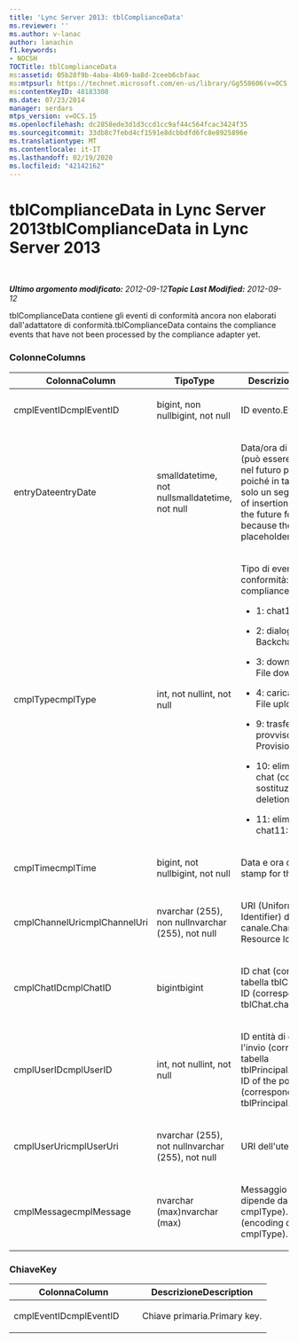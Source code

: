 ```yaml
---
title: 'Lync Server 2013: tblComplianceData'
ms.reviewer: ''
ms.author: v-lanac
author: lanachin
f1.keywords:
- NOCSH
TOCTitle: tblComplianceData
ms:assetid: 05b28f9b-4aba-4b69-ba8d-2ceeb6cbfaac
ms:mtpsurl: https://technet.microsoft.com/en-us/library/Gg558606(v=OCS.15)
ms:contentKeyID: 48183308
ms.date: 07/23/2014
manager: serdars
mtps_version: v=OCS.15
ms.openlocfilehash: dc2858ede3d1d3ccd1cc9af44c564fcac3424f35
ms.sourcegitcommit: 33db8c7febd4cf1591e8dcbbdfd6fc8e8925896e
ms.translationtype: MT
ms.contentlocale: it-IT
ms.lasthandoff: 02/19/2020
ms.locfileid: "42142162"
---
```

<div data-xmlns="http://www.w3.org/1999/xhtml">

<div class="topic" data-xmlns="http://www.w3.org/1999/xhtml" data-msxsl="urn:schemas-microsoft-com:xslt" data-cs="http://msdn.microsoft.com/">

<div data-asp="https://msdn2.microsoft.com/asp">

# <a name="tblcompliancedata-in-lync-server-2013"></a><span data-ttu-id="19758-102">tblComplianceData in Lync Server 2013</span><span class="sxs-lookup"><span data-stu-id="19758-102">tblComplianceData in Lync Server 2013</span></span>

</div>

<div id="mainSection">

<div id="mainBody">

<span> </span>

<span data-ttu-id="19758-103">_**Ultimo argomento modificato:** 2012-09-12_</span><span class="sxs-lookup"><span data-stu-id="19758-103">_**Topic Last Modified:** 2012-09-12_</span></span>

<span data-ttu-id="19758-104">tblComplianceData contiene gli eventi di conformità ancora non elaborati dall'adattatore di conformità.</span><span class="sxs-lookup"><span data-stu-id="19758-104">tblComplianceData contains the compliance events that have not been processed by the compliance adapter yet.</span></span>

### <a name="columns"></a><span data-ttu-id="19758-105">Colonne</span><span class="sxs-lookup"><span data-stu-id="19758-105">Columns</span></span>

<table>
<colgroup>
<col style="width: 33%" />
<col style="width: 33%" />
<col style="width: 33%" />
</colgroup>
<thead>
<tr class="header">
<th><span data-ttu-id="19758-106">Colonna</span><span class="sxs-lookup"><span data-stu-id="19758-106">Column</span></span></th>
<th><span data-ttu-id="19758-107">Tipo</span><span class="sxs-lookup"><span data-stu-id="19758-107">Type</span></span></th>
<th><span data-ttu-id="19758-108">Descrizione</span><span class="sxs-lookup"><span data-stu-id="19758-108">Description</span></span></th>
</tr>
</thead>
<tbody>
<tr class="odd">
<td><p><span data-ttu-id="19758-109">cmplEventID</span><span class="sxs-lookup"><span data-stu-id="19758-109">cmplEventID</span></span></p></td>
<td><p><span data-ttu-id="19758-110">bigint, non null</span><span class="sxs-lookup"><span data-stu-id="19758-110">bigint, not null</span></span></p></td>
<td><p><span data-ttu-id="19758-111">ID evento.</span><span class="sxs-lookup"><span data-stu-id="19758-111">Event ID.</span></span></p></td>
</tr>
<tr class="even">
<td><p><span data-ttu-id="19758-112">entryDate</span><span class="sxs-lookup"><span data-stu-id="19758-112">entryDate</span></span></p></td>
<td><p><span data-ttu-id="19758-113">smalldatetime, not null</span><span class="sxs-lookup"><span data-stu-id="19758-113">smalldatetime, not null</span></span></p></td>
<td><p><span data-ttu-id="19758-114">Data/ora di inserimento (può essere molto lontana nel futuro per cmplType=9, poiché in tal caso la voce è solo un segnaposto).</span><span class="sxs-lookup"><span data-stu-id="19758-114">Time of insertion (may be far in the future for cmplType=9 because the entry is just a placeholder in that case).</span></span></p></td>
</tr>
<tr class="odd">
<td><p><span data-ttu-id="19758-115">cmplType</span><span class="sxs-lookup"><span data-stu-id="19758-115">cmplType</span></span></p></td>
<td><p><span data-ttu-id="19758-116">int, not null</span><span class="sxs-lookup"><span data-stu-id="19758-116">int, not null</span></span></p></td>
<td><p><span data-ttu-id="19758-117">Tipo di evento di conformità:</span><span class="sxs-lookup"><span data-stu-id="19758-117">Type of compliance event:</span></span></p>
<ul>
<li><p><span data-ttu-id="19758-118">1: chat</span><span class="sxs-lookup"><span data-stu-id="19758-118">1: Chat</span></span></p></li>
<li><p><span data-ttu-id="19758-119">2: dialogo della chat</span><span class="sxs-lookup"><span data-stu-id="19758-119">2: Backchat</span></span></p></li>
<li><p><span data-ttu-id="19758-120">3: download di file</span><span class="sxs-lookup"><span data-stu-id="19758-120">3: File download</span></span></p></li>
<li><p><span data-ttu-id="19758-121">4: caricamento di file</span><span class="sxs-lookup"><span data-stu-id="19758-121">4: File upload</span></span></p></li>
<li><p><span data-ttu-id="19758-122">9: trasferimento file provvisorio</span><span class="sxs-lookup"><span data-stu-id="19758-122">9: Provisional file transfer</span></span></p></li>
<li><p><span data-ttu-id="19758-123">10: eliminazione della chat (con sostituzione)</span><span class="sxs-lookup"><span data-stu-id="19758-123">10: Chat deletion (with replace)</span></span></p></li>
<li><p><span data-ttu-id="19758-124">11: eliminazione della chat</span><span class="sxs-lookup"><span data-stu-id="19758-124">11: Chat purging</span></span></p></li>
</ul></td>
</tr>
<tr class="even">
<td><p><span data-ttu-id="19758-125">cmplTime</span><span class="sxs-lookup"><span data-stu-id="19758-125">cmplTime</span></span></p></td>
<td><p><span data-ttu-id="19758-126">bigint, not null</span><span class="sxs-lookup"><span data-stu-id="19758-126">bigint, not null</span></span></p></td>
<td><p><span data-ttu-id="19758-127">Data e ora dell'evento.</span><span class="sxs-lookup"><span data-stu-id="19758-127">Time stamp for the event.</span></span></p></td>
</tr>
<tr class="odd">
<td><p><span data-ttu-id="19758-128">cmplChannelUri</span><span class="sxs-lookup"><span data-stu-id="19758-128">cmplChannelUri</span></span></p></td>
<td><p><span data-ttu-id="19758-129">nvarchar (255), non null</span><span class="sxs-lookup"><span data-stu-id="19758-129">nvarchar (255), not null</span></span></p></td>
<td><p><span data-ttu-id="19758-130">URI (Uniform Resource Identifier) del canale.</span><span class="sxs-lookup"><span data-stu-id="19758-130">Channel Uniform Resource Identifier (URI).</span></span></p></td>
</tr>
<tr class="even">
<td><p><span data-ttu-id="19758-131">cmplChatID</span><span class="sxs-lookup"><span data-stu-id="19758-131">cmplChatID</span></span></p></td>
<td><p><span data-ttu-id="19758-132">bigint</span><span class="sxs-lookup"><span data-stu-id="19758-132">bigint</span></span></p></td>
<td><p><span data-ttu-id="19758-133">ID chat (corrispondente alla tabella tblChat.chatId).</span><span class="sxs-lookup"><span data-stu-id="19758-133">Chat ID (corresponding to tblChat.chatId table).</span></span></p></td>
</tr>
<tr class="odd">
<td><p><span data-ttu-id="19758-134">cmplUserID</span><span class="sxs-lookup"><span data-stu-id="19758-134">cmplUserID</span></span></p></td>
<td><p><span data-ttu-id="19758-135">int, not null</span><span class="sxs-lookup"><span data-stu-id="19758-135">int, not null</span></span></p></td>
<td><p><span data-ttu-id="19758-136">ID entità di chi effettua l'invio (corrispondente alla tabella tblPrincipal.prinID).</span><span class="sxs-lookup"><span data-stu-id="19758-136">Principal ID of the poster (corresponding to tblPrincipal.prinID table).</span></span></p></td>
</tr>
<tr class="even">
<td><p><span data-ttu-id="19758-137">cmplUserUri</span><span class="sxs-lookup"><span data-stu-id="19758-137">cmplUserUri</span></span></p></td>
<td><p><span data-ttu-id="19758-138">nvarchar (255), not null</span><span class="sxs-lookup"><span data-stu-id="19758-138">nvarchar (255), not null</span></span></p></td>
<td><p><span data-ttu-id="19758-139">URI dell'utente.</span><span class="sxs-lookup"><span data-stu-id="19758-139">User URI.</span></span></p></td>
</tr>
<tr class="odd">
<td><p><span data-ttu-id="19758-140">cmplMessage</span><span class="sxs-lookup"><span data-stu-id="19758-140">cmplMessage</span></span></p></td>
<td><p><span data-ttu-id="19758-141">nvarchar (max)</span><span class="sxs-lookup"><span data-stu-id="19758-141">nvarchar (max)</span></span></p></td>
<td><p><span data-ttu-id="19758-142">Messaggio (la codifica dipende da cmplType).</span><span class="sxs-lookup"><span data-stu-id="19758-142">Message (encoding depends on cmplType).</span></span></p></td>
</tr>
</tbody>
</table>


### <a name="key"></a><span data-ttu-id="19758-143">Chiave</span><span class="sxs-lookup"><span data-stu-id="19758-143">Key</span></span>

<table>
<colgroup>
<col style="width: 50%" />
<col style="width: 50%" />
</colgroup>
<thead>
<tr class="header">
<th><span data-ttu-id="19758-144">Colonna</span><span class="sxs-lookup"><span data-stu-id="19758-144">Column</span></span></th>
<th><span data-ttu-id="19758-145">Descrizione</span><span class="sxs-lookup"><span data-stu-id="19758-145">Description</span></span></th>
</tr>
</thead>
<tbody>
<tr class="odd">
<td><p><span data-ttu-id="19758-146">cmplEventID</span><span class="sxs-lookup"><span data-stu-id="19758-146">cmplEventID</span></span></p></td>
<td><p><span data-ttu-id="19758-147">Chiave primaria.</span><span class="sxs-lookup"><span data-stu-id="19758-147">Primary key.</span></span></p></td>
</tr>
</tbody>
</table>


</div>

<span> </span>

</div>

</div>

</div>

